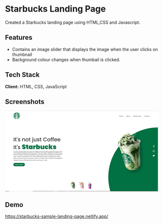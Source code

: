 
# Starbucks Landing Page

Created a Starbucks landing page using HTML,CSS and Javascript.




## Features

- Contains an image slider that displays the image when the user clicks on thumbnail
- Background colour changes when thumbail is clicked.



## Tech Stack

**Client:** HTML, CSS, JavaScript



## Screenshots

![App Screenshot](https://github.com/vimalpksh/starbucks-landing-page/blob/main/img/scr1sb.PNG?raw=true)

## Demo

https://starbucks-sample-landing-page.netlify.app/

